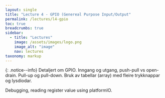 ```yaml
---
layout: single
title: "Lecture 4 - GPIO (Genereal Purpose Input/Output"
permalink: /lectures/l4-gpio
toc: true
breadcrumbs: true
sidebar:
  - title: "Lectures"
    image: /assets/images/logo.png
    image_alt: "image"
    nav: lectures
taxonomy: markup
---
```


{: .notice--info}
Detaljert om GPIO. Inngang og utgang, push-pull vs open-drain. Pull-up og pull-down. Bruk av tabellar (array) med fleire trykknappar og lysdiodar.


Debugging, reading register value using platformIO.